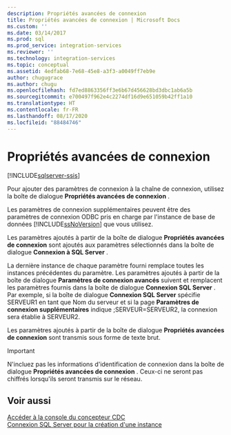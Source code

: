```yaml
---
description: Propriétés avancées de connexion
title: Propriétés avancées de connexion | Microsoft Docs
ms.custom: ''
ms.date: 03/14/2017
ms.prod: sql
ms.prod_service: integration-services
ms.reviewer: ''
ms.technology: integration-services
ms.topic: conceptual
ms.assetid: 4edfab68-7e68-45e8-a3f3-a0049ff7eb9e
author: chugugrace
ms.author: chugu
ms.openlocfilehash: fd7ed8863356ff3e6b67d456628bd3dbc1ab6a5b
ms.sourcegitcommit: e700497f962e4c2274df16d9e651059b42ff1a10
ms.translationtype: HT
ms.contentlocale: fr-FR
ms.lasthandoff: 08/17/2020
ms.locfileid: "88484746"
---
```

# <a name="advanced-connection-properties"></a>Propriétés avancées de connexion

[!INCLUDE[sqlserver-ssis](../../includes/applies-to-version/sqlserver-ssis.md)]


  Pour ajouter des paramètres de connexion à la chaîne de connexion, utilisez la boîte de dialogue **Propriétés avancées de connexion** .  
  
 Les paramètres de connexion supplémentaires peuvent être des paramètres de connexion ODBC pris en charge par l'instance de base de données [!INCLUDE[ssNoVersion](../../includes/ssnoversion-md.md)] que vous utilisez.  
  
 Les paramètres ajoutés à partir de la boîte de dialogue **Propriétés avancées de connexion** sont ajoutés aux paramètres sélectionnés dans la boîte de dialogue **Connexion à SQL Server** .  
  
 La dernière instance de chaque paramètre fourni remplace toutes les instances précédentes du paramètre. Les paramètres ajoutés à partir de la boîte de dialogue **Paramètres de connexion avancés** suivent et remplacent les paramètres fournis dans la boîte de dialogue **Connexion SQL Server** . Par exemple, si la boîte de dialogue **Connexion SQL Server** spécifie SERVEUR1 en tant que Nom du serveur et si la page **Paramètres de connexion supplémentaires** indique ;SERVEUR=SERVEUR2, la connexion sera établie à SERVEUR2.  
  
 Les paramètres ajoutés à partir de la boîte de dialogue **Propriétés avancées de connexion** sont transmis sous forme de texte brut.  
  
> [!IMPORTANT]  
>  N'incluez pas les informations d'identification de connexion dans la boîte de dialogue **Propriétés avancées de connexion** . Ceux-ci ne seront pas chiffrés lorsqu'ils seront transmis sur le réseau.  
  
## <a name="see-also"></a>Voir aussi  
 [Accéder à la console du concepteur CDC](../../integration-services/change-data-capture/access-the-cdc-designer-console.md)   
 [Connexion SQL Server pour la création d'une instance](../../integration-services/change-data-capture/sql-server-connection-for-instance-creation.md)  
  
  
